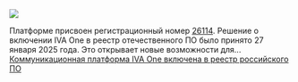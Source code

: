 <!--2025-01-30 14:02:21-->
<div class="yb">
  <div class="rss smaller1 habr"><img src="https://habrastorage.org/getpro/habr/upload_files/df1/f53/11c/df1f5311c964c4464061480160e59d55.png" /><p>Платформе присвоен регистрационный номер&nbsp;<a href="https://reestr.digital.gov.ru/reestr/2992846/?sphrase_id=5512176"><u>26114</u></a>. Решение о включении IVA One в реестр отечественного ПО было принято 27 января 2025 года. Это открывает новые возможности для... <br><a class="light" href="https://habr.com/ru/companies/iva_tech/news/877954/?utm_source=habrahabr&utm_medium=rss&utm_campaign=877954">Коммуникационная платформа IVA One включена в реестр российского ПО</a></div>
</div>
